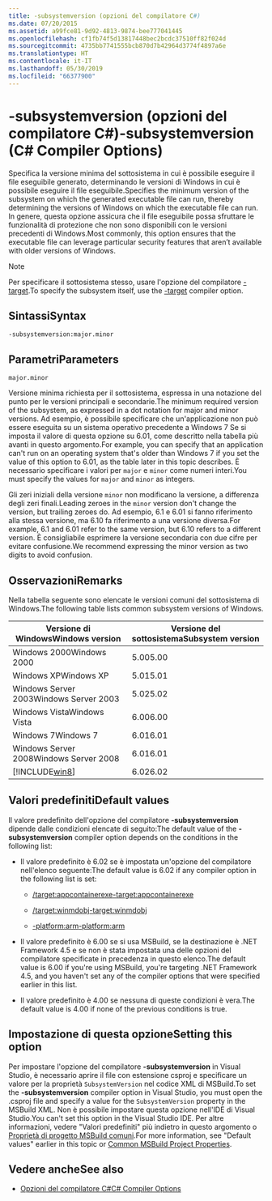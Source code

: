 ```yaml
---
title: -subsystemversion (opzioni del compilatore C#)
ms.date: 07/20/2015
ms.assetid: a99fce81-9d92-4813-9874-bee777041445
ms.openlocfilehash: cf1fb74f5d13817448bec2bcdc37510ff82f024d
ms.sourcegitcommit: 4735bb7741555bcb870d7b42964d3774f4897a6e
ms.translationtype: HT
ms.contentlocale: it-IT
ms.lasthandoff: 05/30/2019
ms.locfileid: "66377900"
---
```

# <a name="-subsystemversion-c-compiler-options"></a><span data-ttu-id="370ca-102">-subsystemversion (opzioni del compilatore C#)</span><span class="sxs-lookup"><span data-stu-id="370ca-102">-subsystemversion (C# Compiler Options)</span></span>

<span data-ttu-id="370ca-103">Specifica la versione minima del sottosistema in cui è possibile eseguire il file eseguibile generato, determinando le versioni di Windows in cui è possibile eseguire il file eseguibile.</span><span class="sxs-lookup"><span data-stu-id="370ca-103">Specifies the minimum version of the subsystem on which the generated executable file can run, thereby determining the versions of Windows on which the executable file can run.</span></span> <span data-ttu-id="370ca-104">In genere, questa opzione assicura che il file eseguibile possa sfruttare le funzionalità di protezione che non sono disponibili con le versioni precedenti di Windows.</span><span class="sxs-lookup"><span data-stu-id="370ca-104">Most commonly, this option ensures that the executable file can leverage particular security features that aren’t available with older versions of Windows.</span></span>

> [!NOTE]
>  <span data-ttu-id="370ca-105">Per specificare il sottosistema stesso, usare l'opzione del compilatore [-target](../../../csharp/language-reference/compiler-options/target-compiler-option.md).</span><span class="sxs-lookup"><span data-stu-id="370ca-105">To specify the subsystem itself, use the [-target](../../../csharp/language-reference/compiler-options/target-compiler-option.md) compiler option.</span></span>

## <a name="syntax"></a><span data-ttu-id="370ca-106">Sintassi</span><span class="sxs-lookup"><span data-stu-id="370ca-106">Syntax</span></span>

```console
-subsystemversion:major.minor
```

## <a name="parameters"></a><span data-ttu-id="370ca-107">Parametri</span><span class="sxs-lookup"><span data-stu-id="370ca-107">Parameters</span></span>

`major.minor`

<span data-ttu-id="370ca-108">Versione minima richiesta per il sottosistema, espressa in una notazione del punto per le versioni principali e secondarie.</span><span class="sxs-lookup"><span data-stu-id="370ca-108">The minimum required version of the subsystem, as expressed in a dot notation for major and minor versions.</span></span> <span data-ttu-id="370ca-109">Ad esempio, è possibile specificare che un'applicazione non può essere eseguita su un sistema operativo precedente a Windows 7 Se si imposta il valore di questa opzione su 6.01, come descritto nella tabella più avanti in questo argomento.</span><span class="sxs-lookup"><span data-stu-id="370ca-109">For example, you can specify that an application can't run on an operating system that's older than Windows 7 if you set the value of this option to 6.01, as the table later in this topic describes.</span></span> <span data-ttu-id="370ca-110">È necessario specificare i valori per `major` e `minor` come numeri interi.</span><span class="sxs-lookup"><span data-stu-id="370ca-110">You must specify the values for `major` and `minor` as integers.</span></span>

<span data-ttu-id="370ca-111">Gli zeri iniziali della versione `minor` non modificano la versione, a differenza degli zeri finali.</span><span class="sxs-lookup"><span data-stu-id="370ca-111">Leading zeroes in the `minor` version don't change the version, but trailing zeroes do.</span></span> <span data-ttu-id="370ca-112">Ad esempio, 6.1 e 6.01 si fanno riferimento alla stessa versione, ma 6.10 fa riferimento a una versione diversa.</span><span class="sxs-lookup"><span data-stu-id="370ca-112">For example, 6.1 and 6.01 refer to the same version, but 6.10 refers to a different version.</span></span> <span data-ttu-id="370ca-113">È consigliabile esprimere la versione secondaria con due cifre per evitare confusione.</span><span class="sxs-lookup"><span data-stu-id="370ca-113">We recommend expressing the minor version as two digits to avoid confusion.</span></span>

## <a name="remarks"></a><span data-ttu-id="370ca-114">Osservazioni</span><span class="sxs-lookup"><span data-stu-id="370ca-114">Remarks</span></span>

<span data-ttu-id="370ca-115">Nella tabella seguente sono elencate le versioni comuni del sottosistema di Windows.</span><span class="sxs-lookup"><span data-stu-id="370ca-115">The following table lists common subsystem versions of Windows.</span></span>

|<span data-ttu-id="370ca-116">Versione di Windows</span><span class="sxs-lookup"><span data-stu-id="370ca-116">Windows version</span></span>|<span data-ttu-id="370ca-117">Versione del sottosistema</span><span class="sxs-lookup"><span data-stu-id="370ca-117">Subsystem version</span></span>|
|---------------------|-----------------------|
|<span data-ttu-id="370ca-118">Windows 2000</span><span class="sxs-lookup"><span data-stu-id="370ca-118">Windows 2000</span></span>|<span data-ttu-id="370ca-119">5.00</span><span class="sxs-lookup"><span data-stu-id="370ca-119">5.00</span></span>|
|<span data-ttu-id="370ca-120">Windows XP</span><span class="sxs-lookup"><span data-stu-id="370ca-120">Windows XP</span></span>|<span data-ttu-id="370ca-121">5.01</span><span class="sxs-lookup"><span data-stu-id="370ca-121">5.01</span></span>|
|<span data-ttu-id="370ca-122">Windows Server 2003</span><span class="sxs-lookup"><span data-stu-id="370ca-122">Windows Server 2003</span></span>|<span data-ttu-id="370ca-123">5.02</span><span class="sxs-lookup"><span data-stu-id="370ca-123">5.02</span></span>|
|<span data-ttu-id="370ca-124">Windows Vista</span><span class="sxs-lookup"><span data-stu-id="370ca-124">Windows Vista</span></span>|<span data-ttu-id="370ca-125">6.00</span><span class="sxs-lookup"><span data-stu-id="370ca-125">6.00</span></span>|
|<span data-ttu-id="370ca-126">Windows 7</span><span class="sxs-lookup"><span data-stu-id="370ca-126">Windows 7</span></span>|<span data-ttu-id="370ca-127">6.01</span><span class="sxs-lookup"><span data-stu-id="370ca-127">6.01</span></span>|
|<span data-ttu-id="370ca-128">Windows Server 2008</span><span class="sxs-lookup"><span data-stu-id="370ca-128">Windows Server 2008</span></span>|<span data-ttu-id="370ca-129">6.01</span><span class="sxs-lookup"><span data-stu-id="370ca-129">6.01</span></span>|
|[!INCLUDE[win8](~/includes/win8-md.md)]|<span data-ttu-id="370ca-130">6.02</span><span class="sxs-lookup"><span data-stu-id="370ca-130">6.02</span></span>|

## <a name="default-values"></a><span data-ttu-id="370ca-131">Valori predefiniti</span><span class="sxs-lookup"><span data-stu-id="370ca-131">Default values</span></span>

<span data-ttu-id="370ca-132">Il valore predefinito dell'opzione del compilatore **-subsystemversion** dipende dalle condizioni elencate di seguito:</span><span class="sxs-lookup"><span data-stu-id="370ca-132">The default value of the **-subsystemversion** compiler option depends on the conditions in the following list:</span></span>

- <span data-ttu-id="370ca-133">Il valore predefinito è 6.02 se è impostata un'opzione del compilatore nell'elenco seguente:</span><span class="sxs-lookup"><span data-stu-id="370ca-133">The default value is 6.02 if any compiler option in the following list is set:</span></span>

  - [<span data-ttu-id="370ca-134">/target:appcontainerexe</span><span class="sxs-lookup"><span data-stu-id="370ca-134">-target:appcontainerexe</span></span>](../../../csharp/language-reference/compiler-options/target-appcontainerexe-compiler-option.md)

  - [<span data-ttu-id="370ca-135">/target:winmdobj</span><span class="sxs-lookup"><span data-stu-id="370ca-135">-target:winmdobj</span></span>](../../../csharp/language-reference/compiler-options/target-winmdobj-compiler-option.md)

  - [<span data-ttu-id="370ca-136">-platform:arm</span><span class="sxs-lookup"><span data-stu-id="370ca-136">-platform:arm</span></span>](../../../csharp/language-reference/compiler-options/platform-compiler-option.md)

- <span data-ttu-id="370ca-137">Il valore predefinito è 6.00 se si usa MSBuild, se la destinazione è .NET Framework 4.5 e se non è stata impostata una delle opzioni del compilatore specificate in precedenza in questo elenco.</span><span class="sxs-lookup"><span data-stu-id="370ca-137">The default value is 6.00 if you're using MSBuild, you're targeting .NET Framework 4.5, and you haven't set any of the compiler options that were specified earlier in this list.</span></span>

- <span data-ttu-id="370ca-138">Il valore predefinito è 4.00 se nessuna di queste condizioni è vera.</span><span class="sxs-lookup"><span data-stu-id="370ca-138">The default value is 4.00 if none of the previous conditions is true.</span></span>

## <a name="setting-this-option"></a><span data-ttu-id="370ca-139">Impostazione di questa opzione</span><span class="sxs-lookup"><span data-stu-id="370ca-139">Setting this option</span></span>

<span data-ttu-id="370ca-140">Per impostare l'opzione del compilatore **-subsystemversion** in Visual Studio, è necessario aprire il file con estensione csproj e specificare un valore per la proprietà `SubsystemVersion` nel codice XML di MSBuild.</span><span class="sxs-lookup"><span data-stu-id="370ca-140">To set the **-subsystemversion** compiler option in Visual Studio, you must open the .csproj file and specify a value for the `SubsystemVersion` property in the MSBuild XML.</span></span> <span data-ttu-id="370ca-141">Non è possibile impostare questa opzione nell'IDE di Visual Studio.</span><span class="sxs-lookup"><span data-stu-id="370ca-141">You can't set this option in the Visual Studio IDE.</span></span> <span data-ttu-id="370ca-142">Per altre informazioni, vedere "Valori predefiniti" più indietro in questo argomento o [Proprietà di progetto MSBuild comuni](/visualstudio/msbuild/common-msbuild-project-properties).</span><span class="sxs-lookup"><span data-stu-id="370ca-142">For more information, see "Default values" earlier in this topic or [Common MSBuild Project Properties](/visualstudio/msbuild/common-msbuild-project-properties).</span></span>

## <a name="see-also"></a><span data-ttu-id="370ca-143">Vedere anche</span><span class="sxs-lookup"><span data-stu-id="370ca-143">See also</span></span>

- [<span data-ttu-id="370ca-144">Opzioni del compilatore C#</span><span class="sxs-lookup"><span data-stu-id="370ca-144">C# Compiler Options</span></span>](../../../csharp/language-reference/compiler-options/index.md)
